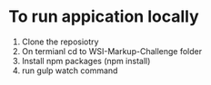 
# To run appication locally
1. Clone the reposiotry
2. On termianl cd to WSI-Markup-Challenge folder
3. Install npm packages (npm install)
4. run gulp watch command
